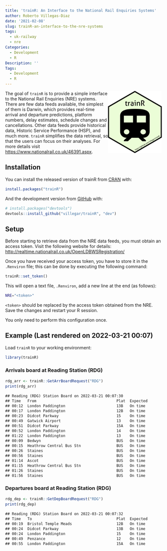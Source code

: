 ```yaml
---
title: 'trainR: An Interface to the National Rail Enquiries Systems'
author: Roberto Villegas-Diaz
date: '2021-02-08'
slug: trainR-an-interface-to-the-nre-systems
tags:
  - uk-railway
  - nre
Categories:
  - Development
  - R
Description: ''
Tags:
  - Development
  - R
---
```


<img src="https://raw.githubusercontent.com/villegar/trainR/main/inst/images/logo.png" alt="logo" align="right" height=200px/>

The goal of `trainR` is to provide a simple interface to the 
National Rail Enquiries (NRE) systems. There are few data feeds 
available, the simplest of them is Darwin, which provides real-time 
arrival and departure predictions, platform numbers, delay estimates, 
schedule changes and cancellations. Other data feeds provide historical 
data, Historic Service Performance (HSP), and much more. `trainR` 
simplifies the data retrieval, so that the users can focus on their 
analyses. For more details visit 
https://www.nationalrail.co.uk/46391.aspx.

## Installation

You can install the released version of trainR from [CRAN](https://CRAN.R-project.org) with:

``` r
install.packages("trainR")
```

And the development version from [GitHub](https://github.com/) with:

``` r
# install.packages("devtools")
devtools::install_github("villegar/trainR", "dev")
```

## Setup
Before starting to retrieve data from the NRE data feeds, you must obtain an access token. 
Visit the following website for details: http://realtime.nationalrail.co.uk/OpenLDBWSRegistration/

Once you have received your access token, you have to store it in the `.Renviron` file; this can be 
done by executing the following command:


```r
trainR::set_token()
```

This will open a text file, `.Renviron`, add a new line at the end (as follows):

```bash
NRE="<token>"
```

`<token>` should be replaced by the access token obtained from the NRE. Save the changes and restart 
your R session.

You only need to perform this configuration once.

## Example (Last rendered on 2022-03-21 00:07)

Load `trainR` to your working environment:

```r
library(trainR)
```

### Arrivals board at Reading Station (RDG)


```r
rdg_arr <- trainR::GetArrBoardRequest("RDG")
print(rdg_arr)
```

```
## Reading (RDG) Station Board on 2022-03-21 00:07:30
## Time   From                                    Plat  Expected
## 00:12  London Paddington                       13B   On time
## 00:17  London Paddington                       12B   On time
## 00:23  Didcot Parkway                          15    On time
## 00:49  Gatwick Airport                         13    On time
## 00:51  Didcot Parkway                          15A   On time
## 00:52  London Paddington                       14    On time
## 01:22  London Paddington                       13    On time
## 00:09  Bedwyn                                  BUS   On time
## 00:15  Heathrow Central Bus Stn                BUS   On time
## 00:26  Staines                                 BUS   On time
## 00:56  Staines                                 BUS   On time
## 01:14  Ascot                                   BUS   On time
## 01:15  Heathrow Central Bus Stn                BUS   On time
## 01:26  Staines                                 BUS   On time
## 01:56  Staines                                 BUS   On time
```

### Departures board at Reading Station (RDG)


```r
rdg_dep <- trainR::GetDepBoardRequest("RDG")
print(rdg_dep)
```

```
## Reading (RDG) Station Board on 2022-03-21 00:07:32
## Time   To                                      Plat  Expected
## 00:19  Bristol Temple Meads                    12B   On time
## 00:24  Didcot Parkway                          13B   On time
## 00:24  London Paddington                       15    On time
## 00:49  Penzance                                12    On time
## 00:55  London Paddington                       15A   On time
```
